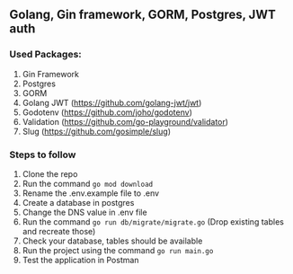## Golang, Gin framework, GORM, Postgres, JWT auth

### Used Packages:
1. Gin Framework
2. Postgres
3. GORM
4. Golang JWT (https://github.com/golang-jwt/jwt)
5. Godotenv (https://github.com/joho/godotenv)
6. Validation (https://github.com/go-playground/validator)
7. Slug (https://github.com/gosimple/slug)

### Steps to follow
1. Clone the repo
2. Run the command `go mod download`
3. Rename the .env.example file to .env 
4. Create a database in postgres 
5. Change the DNS value in .env file 
6. Run the command `go run db/migrate/migrate.go` (Drop existing tables and recreate those)
7. Check your database, tables should be available
8. Run the project using the command `go run main.go`
9. Test the application in Postman
